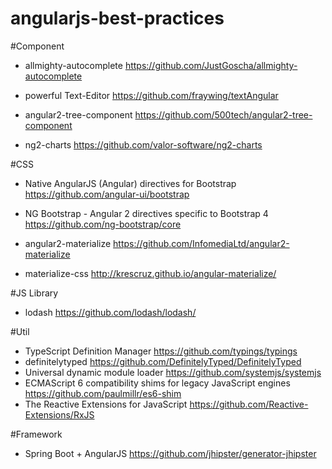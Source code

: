 # angularjs-best-practices

#Component

- allmighty-autocomplete
https://github.com/JustGoscha/allmighty-autocomplete

- powerful Text-Editor
https://github.com/fraywing/textAngular

- angular2-tree-component
https://github.com/500tech/angular2-tree-component

- ng2-charts
https://github.com/valor-software/ng2-charts

#CSS

- Native AngularJS (Angular) directives for Bootstrap
https://github.com/angular-ui/bootstrap

- NG Bootstrap - Angular 2 directives specific to Bootstrap 4
https://github.com/ng-bootstrap/core

- angular2-materialize
https://github.com/InfomediaLtd/angular2-materialize

- materialize-css
http://krescruz.github.io/angular-materialize/

#JS Library
- lodash
https://github.com/lodash/lodash/

#Util
- TypeScript Definition Manager https://github.com/typings/typings
- definitelytyped https://github.com/DefinitelyTyped/DefinitelyTyped
- Universal dynamic module loader https://github.com/systemjs/systemjs
- ECMAScript 6 compatibility shims for legacy JavaScript engines https://github.com/paulmillr/es6-shim
- The Reactive Extensions for JavaScript https://github.com/Reactive-Extensions/RxJS

#Framework
- Spring Boot + AngularJS
https://github.com/jhipster/generator-jhipster


